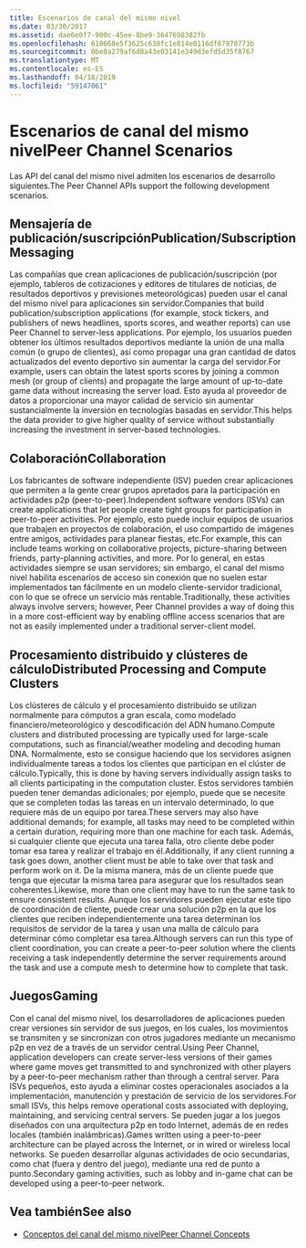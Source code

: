 ```yaml
---
title: Escenarios de canal del mismo nivel
ms.date: 03/30/2017
ms.assetid: dae6e0f7-900c-45ee-8be9-3647698382fb
ms.openlocfilehash: 610668e5f3625c638fc1e814e0116df87970773b
ms.sourcegitcommit: 0be8a279af6d8a43e03141e349d3efd5d35f8767
ms.translationtype: MT
ms.contentlocale: es-ES
ms.lasthandoff: 04/18/2019
ms.locfileid: "59147061"
---
```

# <a name="peer-channel-scenarios"></a><span data-ttu-id="d40d6-102">Escenarios de canal del mismo nivel</span><span class="sxs-lookup"><span data-stu-id="d40d6-102">Peer Channel Scenarios</span></span>
<span data-ttu-id="d40d6-103">Las API del canal del mismo nivel admiten los escenarios de desarrollo siguientes.</span><span class="sxs-lookup"><span data-stu-id="d40d6-103">The Peer Channel APIs support the following development scenarios.</span></span>  
  
## <a name="publicationsubscription-messaging"></a><span data-ttu-id="d40d6-104">Mensajería de publicación/suscripción</span><span class="sxs-lookup"><span data-stu-id="d40d6-104">Publication/Subscription Messaging</span></span>  
 <span data-ttu-id="d40d6-105">Las compañías que crean aplicaciones de publicación/suscripción (por ejemplo, tableros de cotizaciones y editores de titulares de noticias, de resultados deportivos y previsiones meteorológicas) pueden usar el canal del mismo nivel para aplicaciones sin servidor.</span><span class="sxs-lookup"><span data-stu-id="d40d6-105">Companies that build publication/subscription applications (for example, stock tickers, and publishers of news headlines, sports scores, and weather reports) can use Peer Channel to server-less applications.</span></span> <span data-ttu-id="d40d6-106">Por ejemplo, los usuarios pueden obtener los últimos resultados deportivos mediante la unión de una malla común (o grupo de clientes), así como propagar una gran cantidad de datos actualizados del evento deportivo sin aumentar la carga del servidor.</span><span class="sxs-lookup"><span data-stu-id="d40d6-106">For example, users can obtain the latest sports scores by joining a common mesh (or group of clients) and propagate the large amount of up-to-date game data without increasing the server load.</span></span> <span data-ttu-id="d40d6-107">Esto ayuda al proveedor de datos a proporcionar una mayor calidad de servicio sin aumentar sustancialmente la inversión en tecnologías basadas en servidor.</span><span class="sxs-lookup"><span data-stu-id="d40d6-107">This helps the data provider to give higher quality of service without substantially increasing the investment in server-based technologies.</span></span>  
  
## <a name="collaboration"></a><span data-ttu-id="d40d6-108">Colaboración</span><span class="sxs-lookup"><span data-stu-id="d40d6-108">Collaboration</span></span>  
 <span data-ttu-id="d40d6-109">Los fabricantes de software independiente (ISV) pueden crear aplicaciones que permiten a la gente crear grupos apretados para la participación en actividades p2p (peer-to-peer).</span><span class="sxs-lookup"><span data-stu-id="d40d6-109">Independent software vendors (ISVs) can create applications that let people create tight groups for participation in peer-to-peer activities.</span></span> <span data-ttu-id="d40d6-110">Por ejemplo, esto puede incluir equipos de usuarios que trabajen en proyectos de colaboración, el uso compartido de imágenes entre amigos, actividades para planear fiestas, etc.</span><span class="sxs-lookup"><span data-stu-id="d40d6-110">For example, this can include teams working on collaborative projects, picture-sharing between friends, party-planning activities, and more.</span></span> <span data-ttu-id="d40d6-111">Por lo general, en estas actividades siempre se usan servidores; sin embargo, el canal del mismo nivel habilita escenarios de acceso sin conexión que no suelen estar implementados tan fácilmente en un modelo cliente-servidor tradicional, con lo que se ofrece un servicio más rentable.</span><span class="sxs-lookup"><span data-stu-id="d40d6-111">Traditionally, these activities always involve servers; however, Peer Channel provides a way of doing this in a more cost-efficient way by enabling offline access scenarios that are not as easily implemented under a traditional server-client model.</span></span>  
  
## <a name="distributed-processing-and-compute-clusters"></a><span data-ttu-id="d40d6-112">Procesamiento distribuido y clústeres de cálculo</span><span class="sxs-lookup"><span data-stu-id="d40d6-112">Distributed Processing and Compute Clusters</span></span>  
 <span data-ttu-id="d40d6-113">Los clústeres de cálculo y el procesamiento distribuido se utilizan normalmente para cómputos a gran escala, como modelado financiero/meteorológico y descodificación del ADN humano.</span><span class="sxs-lookup"><span data-stu-id="d40d6-113">Compute clusters and distributed processing are typically used for large-scale computations, such as financial/weather modeling and decoding human DNA.</span></span> <span data-ttu-id="d40d6-114">Normalmente, esto se consigue haciendo que los servidores asignen individualmente tareas a todos los clientes que participan en el clúster de cálculo.</span><span class="sxs-lookup"><span data-stu-id="d40d6-114">Typically, this is done by having servers individually assign tasks to all clients participating in the computation cluster.</span></span> <span data-ttu-id="d40d6-115">Estos servidores también pueden tener demandas adicionales; por ejemplo, puede que se necesite que se completen todas las tareas en un intervalo determinado, lo que requiere más de un equipo por tarea.</span><span class="sxs-lookup"><span data-stu-id="d40d6-115">These servers may also have additional demands; for example, all tasks may need to be completed within a certain duration, requiring more than one machine for each task.</span></span> <span data-ttu-id="d40d6-116">Además, si cualquier cliente que ejecuta una tarea falla, otro cliente debe poder tomar esa tarea y realizar el trabajo en él.</span><span class="sxs-lookup"><span data-stu-id="d40d6-116">Additionally, if any client running a task goes down, another client must be able to take over that task and perform work on it.</span></span> <span data-ttu-id="d40d6-117">De la misma manera, más de un cliente puede que tenga que ejecutar la misma tarea para asegurar que los resultados sean coherentes.</span><span class="sxs-lookup"><span data-stu-id="d40d6-117">Likewise, more than one client may have to run the same task to ensure consistent results.</span></span> <span data-ttu-id="d40d6-118">Aunque los servidores pueden ejecutar este tipo de coordinación de cliente, puede crear una solución p2p en la que los clientes que reciben independientemente una tarea determinan los requisitos de servidor de la tarea y usan una malla de cálculo para determinar cómo completar esa tarea.</span><span class="sxs-lookup"><span data-stu-id="d40d6-118">Although servers can run this type of client coordination, you can create a peer-to-peer solution where the clients receiving a task independently determine the server requirements around the task and use a compute mesh to determine how to complete that task.</span></span>  
  
## <a name="gaming"></a><span data-ttu-id="d40d6-119">Juegos</span><span class="sxs-lookup"><span data-stu-id="d40d6-119">Gaming</span></span>  
 <span data-ttu-id="d40d6-120">Con el canal del mismo nivel, los desarrolladores de aplicaciones pueden crear versiones sin servidor de sus juegos, en los cuales, los movimientos se transmiten y se sincronizan con otros jugadores mediante un mecanismo p2p en vez de a través de un servidor central.</span><span class="sxs-lookup"><span data-stu-id="d40d6-120">Using Peer Channel, application developers can create server-less versions of their games where game moves get transmitted to and synchronized with other players by a peer-to-peer mechanism rather than through a central server.</span></span> <span data-ttu-id="d40d6-121">Para ISVs pequeños, esto ayuda a eliminar costes operacionales asociados a la implementación, manutención y prestación de servicio de los servidores.</span><span class="sxs-lookup"><span data-stu-id="d40d6-121">For small ISVs, this helps remove operational costs associated with deploying, maintaining, and servicing central servers.</span></span> <span data-ttu-id="d40d6-122">Se pueden jugar  a los juegos diseñados con una arquitectura p2p en todo Internet, además de en redes locales (también inalámbricas).</span><span class="sxs-lookup"><span data-stu-id="d40d6-122">Games written using a peer-to-peer architecture can be played across the Internet, or in wired or wireless local networks.</span></span> <span data-ttu-id="d40d6-123">Se pueden desarrollar algunas actividades de ocio secundarias, como chat (fuera y dentro del juego), mediante una red de punto a punto.</span><span class="sxs-lookup"><span data-stu-id="d40d6-123">Secondary gaming activities, such as lobby and in-game chat can be developed using a peer-to-peer network.</span></span>  
  
## <a name="see-also"></a><span data-ttu-id="d40d6-124">Vea también</span><span class="sxs-lookup"><span data-stu-id="d40d6-124">See also</span></span>

- [<span data-ttu-id="d40d6-125">Conceptos del canal del mismo nivel</span><span class="sxs-lookup"><span data-stu-id="d40d6-125">Peer Channel Concepts</span></span>](../../../../docs/framework/wcf/feature-details/peer-channel-concepts.md)
